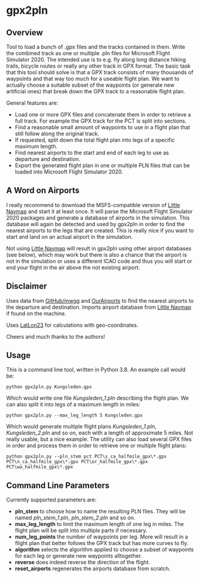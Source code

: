 # gpx2pln

## Overview

Tool to load a bunch of .gpx files and the tracks contained in them. Write the combined track as one or multiple .pln files for Microsoft Flight Simulator 2020. The intended use is to e.g. fly along long distance hiking trails, bicycle routes or really any other track in GPX format. The basic task that this tool should solve is that a GPX track consists of many thousands of waypoints and that way too much for a useable flight plan. We want to actually choose a suitable subset of the waypoints (or generate new artificial ones) that break down the GPX track to a reasonable flight plan.

General features are:
- Load one or more GPX files and concatenate them in order to retrieve a full track. For example the GPX track for the PCT is split into sections.
- Find a reasonable small amount of waypoints to use in a flight plan that still follow along the original track.
- If requested, split down the total flight plan into legs of a specific maximum length.
- Find nearest airports to the start and end of each leg to use as departure and destination.
- Export the generated flight plan in one or multiple PLN files that can be loaded into Microsoft Flight Simulator 2020.

## A Word on Airports

I really recommend to download the MSFS-compatible version of [Little Navmap](https://albar965.github.io/littlenavmap.html) and start it at least once. It will parse the Microsoft Flight Simulator 2020 packages and generate a database of airports in the simulation. This database will again be detected and used by gpx2pln in order to find the nearest airports to the legs that are created. This is really nice if you want to start and land on an actual airport in the simulation.

Not using [Little Navmap](https://albar965.github.io/littlenavmap.html) will result in gpx2pln using other airport databases (see below), which may work but there is also a chance that the airport is not in the simulation or uses a different ICAO code and thus you will start or end your flight in the air above the not existing airport.

## Disclaimer

Uses data from [GitHub/mwgg](https://github.com/mwgg/Airports) and [OurAirports](https://ourairports.com/data/) to find the nearest airports to the departure and destination. Imports airport database from [Little Navmap](https://albar965.github.io/littlenavmap.html) if found on the machine.

Uses [LatLon23](https://github.com/hickeroar/LatLon23) for calculations with geo-coordinates.

Cheers and much thanks to the authors!

## Usage

This is a command line tool, written in Python 3.8. An example call would be:
    
    python gpx2pln.py Kungsleden.gpx

Which would write one file *Kungsleden_1.pln* describing the flight plan. We can also split it into legs of a maximum length in miles:

    python gpx2pln.py --max_leg_length 5 Kungsleden.gpx

Which would generate multiple flight plans *Kungsleden_1.pln*, *Kungsleden_2.pln* and so on, each with a length of approximate 5 miles. Not really usable, but a nice example. The utility can also load several GPX files in order and process them in order to retrieve one or multiple flight plans:

    python gpx2pln.py --pln_stem pct PCT\s_ca_halfmile_gpx\*.gpx PCT\n_ca_halfmile_gpx\*.gpx PCT\or_halfmile_gpx\*.gpx PCT\wa_halfmile_gpx\*.gpx

## Command Line Parameters

Currently supported parameters are:
- **pln_stem** to choose how to name the resulting PLN files. They will be named *pln_stem_1.pln*, *pln_stem_2.pln* and so on.
- **max_leg_length** to limit the maximum length of one leg in miles. The flight plan will be split into multiple parts if necessary.
- **num_leg_points** the number of waypoints per leg. More will result in a flight plan that better follows the GPX track but has more curves to fly.
- **algorithm** selects the algorithm applied to choose a subset of waypoints for each leg or generate new waypoints alltogether.
- **reverse** does indeed reverse the direction of the flight.
- **reset_airports** regenerates the airports database from scratch.